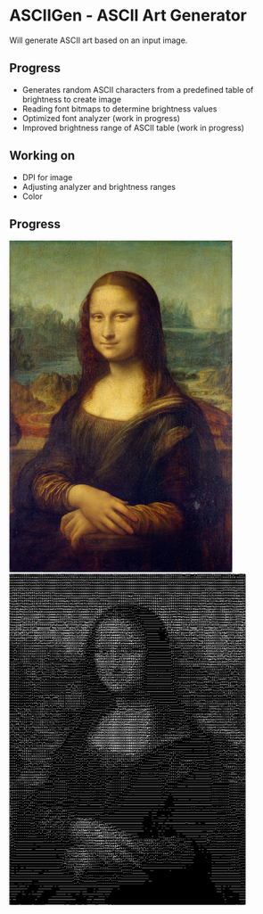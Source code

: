 # ASCIIGen - ASCII Art Generator
Will generate ASCII art based on an input image.

## Progress
* Generates random ASCII characters from a predefined table of brightness to create image
* Reading font bitmaps to determine brightness values
* Optimized font analyzer (work in progress)
* Improved brightness range of ASCII table (work in progress)

## Working on
* DPI for image
* Adjusting analyzer and brightness ranges
* Color

## Progress
<img src="https://raw.githubusercontent.com/392781/ASCIIGen/master/src/mona1.png" width="400"/> <img src="https://raw.githubusercontent.com/392781/ASCIIGen/master/src/ASCIImona1.jpg" width="424"/> 
